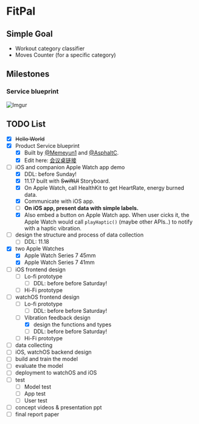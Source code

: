 # FitPal

## Simple Goal
- Workout category classifier
- Moves Counter (for a specific category)

## Milestones
### Service blueprint
![Imgur](https://user-images.githubusercontent.com/82990245/142161676-a0adf4fe-1a88-4cd2-a6d5-e4931f7d69c0.png)


## TODO List
- [x] ~~Hello World~~
- [x] Product Service blueprint
  - [x] Built by [@Memeyun1](https://github.com/Memeyun1) and [@AsphaltC](https://github.com/AsphaltC).
  - [x] Edit here: [会议桌链接](https://desktop.huiyizhuo.com/1458414258500956162)
- [ ] iOS and companion Apple Watch app demo
  - [x] DDL: before Sunday!
  - [x] 11.17 built with ~~SwiftUI~~ Storyboard.
  - [x] On Apple Watch, call HealthKit to get HeartRate, energy burned data.
  - [x] Communicate with iOS app.
  - [ ] **On iOS app, present data with simple labels.**
  - [x] Also embed a button on Apple Watch app. When user cicks it, the Apple Watch would call ```playHaptic()``` (maybe other APIs..) to notify with a haptic vibration.
- [ ] design the structure and process of data collection
  - [ ] DDL: 11.18
- [x] two Apple Watches
  - [x] Apple Watch Series 7 45mm
  - [x] Apple Watch Series 7 41mm
- [ ] iOS frontend design
  - [ ] Lo-fi prototype
    - [ ] DDL: before before Saturday!
  - [ ] Hi-Fi prototype
- [ ] watchOS frontend design
  - [ ] Lo-fi prototype
    - [ ] DDL: before before Saturday!
  - [ ] Vibration feedback design
    - [x] design the functions and types
    - [ ] DDL: before before Saturday!
  - [ ] Hi-Fi prototype
- [ ] data collecting
- [ ] iOS, watchOS backend design
- [ ] build and train the model
- [ ] evaluate the model
- [ ] deployment to watchOS and iOS
- [ ] test
  - [ ] Model test
  - [ ] App test
  - [ ] User test
- [ ] concept videos & presentation ppt
- [ ] final report paper
